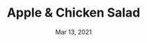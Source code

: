 ---
title: "Apple & Chicken Salad"
date: "Mar 13, 2021"
prepTime: "10 min" 
cookingTime: "0 min"
totalTime: "10 min"
topic: "Salad"
originalLink: "https://www.myplate.gov/recipes/myplate-cnpp/apple-chicken-salad"
scottRating: 2
image: "../../images/recipe/AppleChickenSalad.png"
ingredients: [
  {
    name: Red Apple,
    ndbNo: 09003,
    amount: 2,
    unit: qty
  },
  {
    name: Celery Stalks,
    preparation: ", diced",
    metric: 100g,
    amount: 2,
    unit: qty
  },
  {
    name: Chicken Breast,
    amount: 2,
    unit: qty
  },
  {
    name: Plain Non-Fat Greek Yogurt,
    amount: .25,
    metric: 70g,
    unit: cup,
  },
  {
    name: Black Pepper,
    amount: .125,
    unit: tsp,
  },
  {
    name: "Lettuce",
    preparation: ", Bibb, Romaine, green, or red leaf",
    amount: 16,
    unit: count
  }
]
directions: [
  "Cut and core the apples, chop them.",
  "Mix all the ingredients together in a bowl (except for the lettuce).",
  "Wrap in lettuce."
]

---